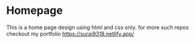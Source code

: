 # Homepage
This is a home page design using html and css only. for more such repos checkout my portfolio https://suraj9318.netlify.app/
